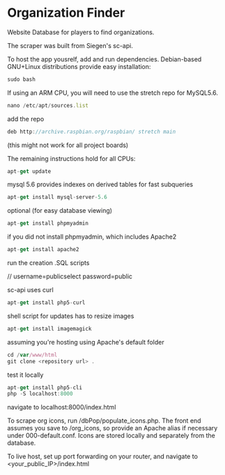 # Organization Finder

Website Database for players to find organizations.

The scraper was built from Siegen's sc-api.

To host the app yousrelf, add and run dependencies. Debian-based GNU+Linux distributions provide easy installation:

``` javascript
sudo bash
```
If using an ARM CPU, you will need to use the stretch repo for MySQL5.6.
```javascript
nano /etc/apt/sources.list
```
add the repo
``` javascript
deb http://archive.raspbian.org/raspbian/ stretch main
```
(this might not work for all project boards)

The remaining instructions hold for all CPUs:
```javascript
apt-get update
```

mysql 5.6 provides indexes on derived tables for fast subqueries
```javascript
apt-get install mysql-server-5.6
```

optional (for easy database viewing)
```javascript
apt-get install phpmyadmin
```

if you did not install phpmyadmin, which includes Apache2
```javascript
apt-get install apache2
```

run the creation .SQL scripts

// username=publicselect password=public

sc-api uses curl
```javascript
apt-get install php5-curl
```

shell script for updates has to resize images
```javascript
apt-get install imagemagick
```

assuming you're hosting using Apache's default folder
```javascript
cd /var/www/html
git clone <repository url> .
```

test it locally
```javascript
apt-get install php5-cli
php -S localhost:8000
```

navigate to localhost:8000/index.html

To scrape org icons, run /dbPop/populate_icons.php. The front end assumes you save to /org_icons, so provide an Apache alias if necessary under 000-default.conf. Icons are stored locally and separately from the database.

To live host, set up port forwarding on your router, and navigate to <your_public_IP>/index.html

